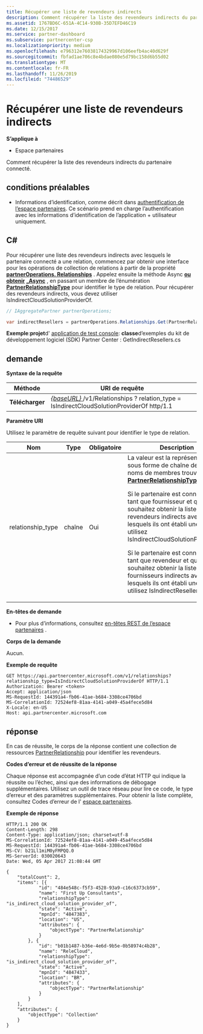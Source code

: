 ```yaml
---
title: Récupérer une liste de revendeurs indirects
description: Comment récupérer la liste des revendeurs indirects du partenaire connecté.
ms.assetid: 1767BD6C-651A-4C14-930B-35D7EFD46C19
ms.date: 12/15/2017
ms.service: partner-dashboard
ms.subservice: partnercenter-csp
ms.localizationpriority: medium
ms.openlocfilehash: e796312e76038174329967d106eefb4ac40d629f
ms.sourcegitcommit: fbfad1ae706c8e4bdae080e5d79bc158d6b55d02
ms.translationtype: MT
ms.contentlocale: fr-FR
ms.lasthandoff: 11/26/2019
ms.locfileid: "74486529"
---
```

# <a name="retrieve-a-list-of-indirect-resellers"></a>Récupérer une liste de revendeurs indirects


**S’applique à**

- Espace partenaires

Comment récupérer la liste des revendeurs indirects du partenaire connecté.

## <a name="span-idprerequisitesspan-idprerequisitesspan-idprerequisitesprerequisites"></a><span id="Prerequisites"/><span id="prerequisites"/><span id="PREREQUISITES"/>conditions préalables


- Informations d’identification, comme décrit dans [authentification de l’espace partenaires](partner-center-authentication.md). Ce scénario prend en charge l’authentification avec les informations d’identification de l’application + utilisateur uniquement.

## <a name="span-idc_span-idc_c"></a><span id="C_"/><span id="c_"/>C#


Pour récupérer une liste des revendeurs indirects avec lesquels le partenaire connecté a une relation, commencez par obtenir une interface pour les opérations de collection de relations à partir de la propriété [**partnerOperations. Relationships**](https://docs.microsoft.com/dotnet/api/microsoft.store.partnercenter.ipartner.relationships) . Appelez ensuite la méthode Async [**ou obtenir**](https://docs.microsoft.com/dotnet/api/microsoft.store.partnercenter.relationships.irelationshipcollection.get) [ **\_Async**](https://docs.microsoft.com/dotnet/api/microsoft.store.partnercenter.relationships.irelationshipcollection.getasync) , en passant un membre de l’énumération [**PartnerRelationshipType**](https://docs.microsoft.com/dotnet/api/microsoft.store.partnercenter.models.relationships.partnerrelationshiptype) pour identifier le type de relation. Pour récupérer des revendeurs indirects, vous devez utiliser IsIndirectCloudSolutionProviderOf.

``` csharp
// IAggregatePartner partnerOperations;

var indirectResellers = partnerOperations.Relationships.Get(PartnerRelationshipType.IsIndirectCloudSolutionProviderOf);
```

**Exemple**:**projet**d' [application de test console](console-test-app.md): **classe**d’exemples du kit de développement logiciel (SDK) Partner Center : GetIndirectResellers.cs

## <a name="span-idrequestspan-idrequestspan-idrequestrequest"></a><span id="Request"/><span id="request"/><span id="REQUEST"/>demande


**Syntaxe de la requête**

| Méthode  | URI de requête                                                                                                                |
|---------|----------------------------------------------------------------------------------------------------------------------------|
| **Télécharger** | [ *{baseURL}* ](partner-center-rest-urls.md)/v1/Relationships ? relation\_type = IsIndirectCloudSolutionProviderOf http/1.1 |

 

**Paramètre URI**

Utilisez le paramètre de requête suivant pour identifier le type de relation.

<table>
<colgroup>
<col width="25%" />
<col width="25%" />
<col width="25%" />
<col width="25%" />
</colgroup>
<thead>
<tr class="header">
<th>Nom</th>
<th>Type</th>
<th>Obligatoire</th>
<th>Description</th>
</tr>
</thead>
<tbody>
<tr class="odd">
<td>relationship_type</td>
<td>chaîne</td>
<td>Oui</td>
<td>La valeur est la représentation sous forme de chaîne de l’un des noms de membres trouvés dans <a href="https://docs.microsoft.com/dotnet/api/microsoft.store.partnercenter.models.relationships.partnerrelationshiptype"><strong>PartnerRelationshipType</strong></a>.
<p>Si le partenaire est connecté en tant que fournisseur et que vous souhaitez obtenir la liste des revendeurs indirects avec lesquels ils ont établi une relation, utilisez IsIndirectCloudSolutionProviderOf.</p>
<p>Si le partenaire est connecté en tant que revendeur et que vous souhaitez obtenir la liste des fournisseurs indirects avec lesquels ils ont établi une relation, utilisez IsIndirectResellerOf.</p></td>
</tr>
</tbody>
</table>

 

**En-têtes de demande**

- Pour plus d’informations, consultez [en-têtes REST de l’espace partenaires](headers.md) .

**Corps de la demande**

Aucun.

**Exemple de requête**

```http
GET https://api.partnercenter.microsoft.com/v1/relationships?relationship_type=IsIndirectCloudSolutionProviderOf HTTP/1.1
Authorization: Bearer <token>
Accept: application/json
MS-RequestId: 144391a4-fb06-41ae-b684-3308ce4706bd
MS-CorrelationId: 72524ef8-81aa-4141-a049-45a4fece5d84
X-Locale: en-US
Host: api.partnercenter.microsoft.com
```

## <a name="span-idresponsespan-idresponsespan-idresponseresponse"></a><span id="Response"/><span id="response"/><span id="RESPONSE"/>réponse


En cas de réussite, le corps de la réponse contient une collection de ressources [PartnerRelationship](relationships-resources.md) pour identifier les revendeurs.

**Codes d’erreur et de réussite de la réponse**

Chaque réponse est accompagnée d’un code d’état HTTP qui indique la réussite ou l’échec, ainsi que des informations de débogage supplémentaires. Utilisez un outil de trace réseau pour lire ce code, le type d’erreur et des paramètres supplémentaires. Pour obtenir la liste complète, consultez Codes d’erreur de l' [espace partenaires](error-codes.md).

**Exemple de réponse**

```http
HTTP/1.1 200 OK
Content-Length: 298
Content-Type: application/json; charset=utf-8
MS-CorrelationId: 72524ef8-81aa-4141-a049-45a4fece5d84
MS-RequestId: 144391a4-fb06-41ae-b684-3308ce4706bd
MS-CV: b21Ll1miM0yFMPQQ.0
MS-ServerId: 030020643
Date: Wed, 05 Apr 2017 21:08:44 GMT

{
    "totalCount": 2,
    "items": [{
            "id": "484e548c-f5f3-4528-93a9-c16c6373cb59",
            "name": "First Up Consultants",
            "relationshipType": "is_indirect_cloud_solution_provider_of",
            "state": "Active",
            "mpnId": "4847383",
            "location": "US",
            "attributes": {
                "objectType": "PartnerRelationship"
            }
        }, {
            "id": "b01b1487-b36e-4e6d-9b5e-0b58974c4b28",
            "name": "ReleCloud",
            "relationshipType": "is_indirect_cloud_solution_provider_of",
            "state": "Active",
            "mpnId": "4847433",
            "location": "BR",
            "attributes": {
                "objectType": "PartnerRelationship"
            }
        }
    ],
    "attributes": {
        "objectType": "Collection"
    }
}
```

 

 




